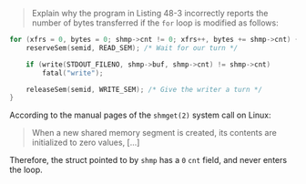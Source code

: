 > Explain why the program in Listing 48-3 incorrectly reports the number
> of bytes transferred if the `for` loop is modified as follows:

~~~c
for (xfrs = 0, bytes = 0; shmp->cnt != 0; xfrs++, bytes += shmp->cnt) {
	reserveSem(semid, READ_SEM); /* Wait for our turn */

	if (write(STDOUT_FILENO, shmp->buf, shmp->cnt) != shmp->cnt)
		fatal("write");

	releaseSem(semid, WRITE_SEM); /* Give the writer a turn */
}
~~~

According to the manual pages of the `shmget(2)` system call on Linux:

> When a new shared memory segment is created, its contents are initialized
> to zero values, [...]

Therefore, the struct pointed to by `shmp` has a `0` `cnt` field, and never
enters the loop.
